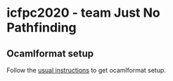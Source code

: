 # icfpc2020 - team Just No Pathfinding

## Ocamlformat setup

Follow the [usual
instructions](https://github.com/ocaml-ppx/ocamlformat#emacs-setup) to get
ocamlformat setup.
